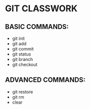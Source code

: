 # GIT CLASSWORK

## BASIC COMMANDS:
* git init
* git add
* git commit
* git status
* git branch
* git checkout

## ADVANCED COMMANDS:
* git restore
* git rm
* clear